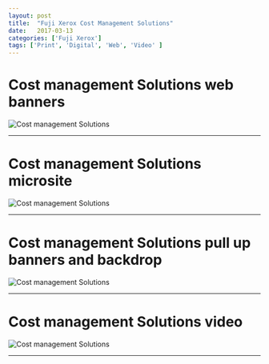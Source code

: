 ```yaml
---
layout: post
title:  "Fuji Xerox Cost Management Solutions"
date:   2017-03-13
categories: ['Fuji Xerox']
tags: ['Print', 'Digital', 'Web', 'Video' ]
---
```


# Cost management Solutions web banners
![Cost management Solutions](https://raw.githubusercontent.com/gbjack/gbjack.github.io/master/assets/images/fxCostManagement1.png)


---


# Cost management Solutions microsite
![Cost management Solutions](https://raw.githubusercontent.com/gbjack/gbjack.github.io/master/assets/images/fxCostManagement1.png)


---


# Cost management Solutions pull up banners and backdrop
![Cost management Solutions](https://raw.githubusercontent.com/gbjack/gbjack.github.io/master/assets/images/fxCostManagement3.png)


---


# Cost management Solutions video
![Cost management Solutions](https://raw.githubusercontent.com/gbjack/gbjack.github.io/master/assets/images/fxCostManagement4.png)


---
